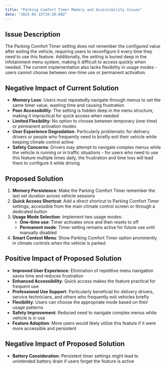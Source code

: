 ```yaml
---
title: "Parking Comfort Timer Memory and Accessibility Issues"
date: "2025-01-15T10:30:00Z"
---
```


## Issue Description

The Parking Comfort Timer setting does not remember the configured value after exiting the vehicle, requiring users to reconfigure it every time they need to use this feature. Additionally, the setting is buried deep in the infotainment menu system, making it difficult to access quickly when needed. The current implementation also lacks flexibility in usage modes - users cannot choose between one-time use or permanent activation.

## Negative Impact of Current Solution

- **Memory Loss**: Users must repeatedly navigate through menus to set the same timer value, wasting time and causing frustration
- **Poor Accessibility**: The setting is hidden deep in the menu structure, making it impractical for quick access when needed
- **Limited Flexibility**: No option to choose between temporary (one-time) or permanent activation modes
- **User Experience Degradation**: Particularly problematic for delivery drivers or people who frequently need to briefly exit their vehicle while keeping climate control active
- **Safety Concerns**: Drivers may attempt to navigate complex menus while the vehicle is running or in traffic situations - for users who need to use this feature multiple times daily, the frustration and time loss will lead them to configure it while driving

## Proposed Solution

1. **Memory Persistence**: Make the Parking Comfort Timer remember the last set duration across vehicle sessions
2. **Quick Access Shortcut**: Add a direct shortcut to Parking Comfort Timer settings, accessible from the main climate control screen or through a dedicated button
3. **Usage Mode Selection**: Implement two usage modes:
   - **One-time use**: Timer activates once and then resets to off
   - **Permanent mode**: Timer setting remains active for future use until manually disabled
4. **Smart Context Menu**: Show Parking Comfort Timer option prominently in climate controls when the vehicle is parked

## Positive Impact of Proposed Solution

- **Improved User Experience**: Elimination of repetitive menu navigation saves time and reduces frustration
- **Enhanced Accessibility**: Quick access makes the feature practical for frequent use
- **Professional Use Support**: Particularly beneficial for delivery drivers, service technicians, and others who frequently exit vehicles briefly
- **Flexibility**: Users can choose the appropriate mode based on their usage patterns
- **Safety Improvement**: Reduced need to navigate complex menus while vehicle is in use
- **Feature Adoption**: More users would likely utilize this feature if it were more accessible and persistent

## Negative Impact of Proposed Solution

- **Battery Consideration**: Persistent timer settings might lead to unintended battery drain if users forget the feature is active
